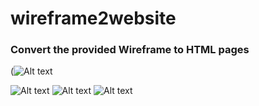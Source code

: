 # wireframe2website
### Convert the provided Wireframe to HTML pages 
(![Alt text](png.1.png)

![Alt text](png.2.png)
![Alt text](png03.png)
![Alt text](png.4.png)